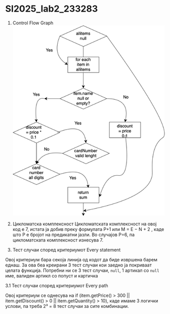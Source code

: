 # SI2025_lab2_233283

1. Control Flow Graph
![CFG Дијаграм](cfg-diagram.png)

2. Цикломатска комплексност
Цикломатската комплексност на овој код е 7, истата ја добив преку формулата P+1 или M = E − N + 2
, каде што P е бројот на предикатни јазли. Во случајoв P=6, па цикломатската комплексност изнесува 7.

3. Тест случаи според критериумот Every statement

Овој критериум бара секоја линија од кодот да биде извршена барем еднаш. За ова беа креирани 3 тест случаи кои заедно ја покриваат целата функција.
Потребни ни се 3 тест случаи, `null`, 1 артикал со `null` име, валиден артикл со попуст и картичка 

3.1 Тест случаи според критериумот Every path

Овој критериум се однесува на if (item.getPrice() > 300 || item.getDiscount() > 0 || item.getQuantity() > 10), каде имаме 3 логички услови, па треба 2³ = 8 тест случаи за сите комбинации.






